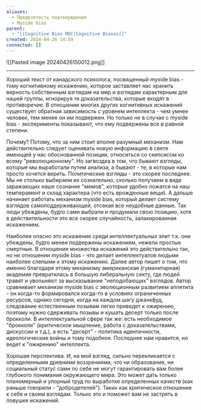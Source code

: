 ```yaml
---
aliases:
  - Предвзятость подтверждения
  - Myside bias
parent:
  - "[[Cognitive Bias MOC|Cognitive Biases]]"
created: 2024-04-26 14:59
connected: []
---
```


![[Pasted image 20240426150012.png]]

---

Хороший текст от канадского психолога, посвященный myside bias - тому когнитивному искажению, которое заставляет нас хранить верность собственным взглядам на мир и взглядам характерным для нашей группы, игнорируя те доказательства, которые входят в противоречие. В отношении многих других когнитивных искажений существует обратная зависимость с уровнем интеллекта - чем умнее человек, тем менее он им подвержен. Но только не в случае с myside bias - эксперименты показывают, что ему подвержены все в равной степени.

Почему? Потому, что за ним стоит вполне разумный механизм. Нам действительно следует оценивать новую информацию в свете имеющей у нас обоснованной позиции, относиться со скепсисом ко всему "революционному". Но загвоздка в том, что бывают взгляды, которые мы выработали путем анализа, а бывают - те, в которые нам просто хочется верить. Политические взгляды - это скорее последнее. Мы не столько выбираем их сознательно, сколько получаем в виде заражающих наше сознание "мемов", которые удобно ложатся на наш темперамент и склад характера (что есть врожденные вещи). А дальше начинает работать механизм myside bias, который делает систему взглядов самоподдерживающей, отсекая все неудобные данные. Так люди убеждены, будто сами выбрали и продумали свою позицию, хотя в действительности это все скорее случайность, залакированная искажением.

Наиболее опасно это искажение среди интеллектуальных элит т.к. они убеждены, будто менее подвержены искажениям, нежели простые смертные. В отношении множества искажений это действительно так, но не отношении myside bias - что делает интеллектуалов людьми наиболее слепыми к этому искажению. Далее автор пишет о том, что именно благодаря этому механизму американская (гуманитарная) академия превратилась в большую либеральную секту, где людей травят и увольняют за высказывание "неподобающих" взглядов. Автор сравнивает механизм myside bias с эволюционным развитием аппетита - он когда-то формировался когда-то в условиях ограниченных ресурсов, однако сегодня, когда на каждом шагу джанкфуд, следование естественным позывам легко приведет к ожирению, поэтому нужно сдерживать позывы и кушать десерт только после брокколи. В интеллектуальной сфере так же: есть необходимое "брокколи" (критическое мышление, работа с доказательствами, дискуссии и т.д.), а есть "десерт" - политика идентичности, идеологические войны и тому подобное. Последнее нам нравится, но ведет к "ожирению" интеллекта.

Хорошая перспектива. И, на мой взгляд, сильно перекликается с определенными древними воззрениями, что ни образование, ни социальный статус сами по себе не могут гарантировать вам более глубокого понимания окружающего мира. Это может дать только планомерный и упорный труд по выработке определенных качеств (как раньше говорили - "добродетелей"). Таких как критическое отношение к себе и своим взглядам. Только это и поможет вам не застрять в ловушке искажений.